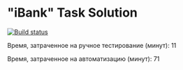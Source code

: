# "iBank" Task Solution
[![Build status](https://ci.appveyor.com/api/projects/status/12ne3mqd9jk2b17h?svg=true)](https://ci.appveyor.com/project/AnnaYakovleva2302/ibank)

Время, затраченное на ручное тестирование (минут): 11

Время, затраченное на автоматизацию (минут): 71